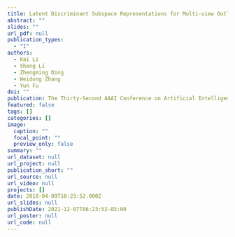 ```yaml
---
title: Latent Discriminant Subspace Representations for Multi-view Outlier Detection
abstract: ""
slides: ""
url_pdf: null
publication_types:
  - "1"
authors:
  - Kai Li
  - Sheng Li
  - Zhengming Ding
  - Weidong Zhang
  - Yun Fu
doi: ""
publication: The Thirty-Second AAAI Conference on Artificial Intelligence (AAAI)
featured: false
tags: []
categories: []
image:
  caption: ""
  focal_point: ""
  preview_only: false
summary: ""
url_dataset: null
url_project: null
publication_short: ""
url_source: null
url_video: null
projects: []
date: 2018-04-09T10:23:52.000Z
url_slides: null
publishDate: 2021-12-07T06:23:52-05:00
url_poster: null
url_code: null
---
```

